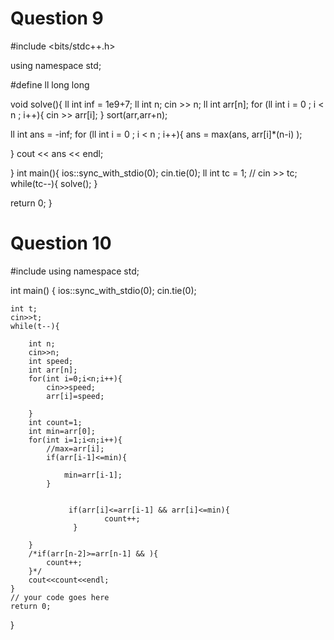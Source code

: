 # Question 9

#include <bits/stdc++.h>

using namespace std;

#define ll long long
 
void solve(){
	ll int inf = 1e9+7;
  ll int n;
  cin >> n;
  ll int arr[n];
  for (ll int i = 0  ; i < n ; i++){
  	cin >> arr[i];
  }
  sort(arr,arr+n);

  ll int ans = -inf;
  for (ll int i = 0 ; i < n ; i++){
      ans = max(ans, arr[i]*(n-i) );
  

  }
  cout << ans << endl;


}
int main(){
ios::sync_with_stdio(0); cin.tie(0);
  ll int tc = 1;
  // cin >> tc;
  while(tc--){
  	solve();
  }

return 0;
}


# Question 10

#include <iostream>
using namespace std;

int main() {
    ios::sync_with_stdio(0);
    cin.tie(0);

    int t;
    cin>>t;
    while(t--){
        
        int n;
        cin>>n;
        int speed;
        int arr[n];
        for(int i=0;i<n;i++){
            cin>>speed;
            arr[i]=speed;
            
        }
        int count=1;
        int min=arr[0];
        for(int i=1;i<n;i++){
            //max=arr[i];
            if(arr[i-1]<=min){
                
                min=arr[i-1];
            }
                
            
                 if(arr[i]<=arr[i-1] && arr[i]<=min){
                         count++;
                  }
            
        }
        /*if(arr[n-2]>=arr[n-1] && ){
            count++;
        }*/
        cout<<count<<endl;
    }
	// your code goes here
	return 0;
}
